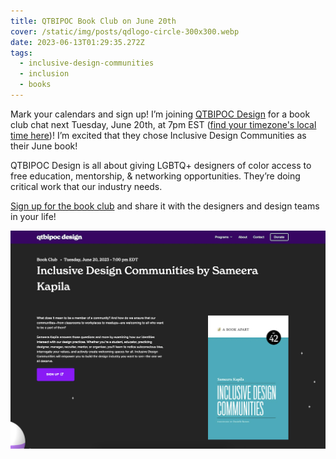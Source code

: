 ```yaml
---
title: QTBIPOC Book Club on June 20th
cover: /static/img/posts/qdlogo-circle-300x300.webp
date: 2023-06-13T01:29:35.272Z
tags:
  - inclusive-design-communities
  - inclusion
  - books
---
```

Mark your calendars and sign up! I’m joining [QTBIPOC Design](https://qtbipoc.design/) for a book club chat next Tuesday, June 20th, at 7pm EST ([find your timezone's local time here](https://www.timeanddate.com/worldclock/converter.html?iso=20230620T230000&p1=24))! I’m excited that they chose Inclusive Design Communities as their June book!

QTBIPOC Design is all about giving LGBTQ+ designers of color access to free education, mentorship, & networking opportunities. They’re doing critical work that our industry needs.

[Sign up for the book club](https://qtbipoc.design/event/inclusive-design-communities) and share it with the designers and design teams in your life!

![screenshot of the qtbipoc book club event details.](/static/img/posts/qtbipoc-screenshot.jpg)